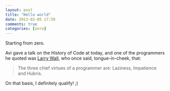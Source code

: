 ```yaml
---
layout: post
title: "Hello world"
date: 2013-02-05 17:59
comments: true
categories: [zero]
---
```

Starting from zero.

Avi gave a talk on the History of Code at today, and one of the programmers he quoted was <a href="http://en.wikipedia.org/wiki/Larry_Wall">Larry Wall</a>, who once said, tongue-in-cheek, that: 
<blockquote>The three chief virtues of a programmer are: Laziness, Impatience and Hubris.</blockquote>
On that basis, I definitely qualify! ;)
